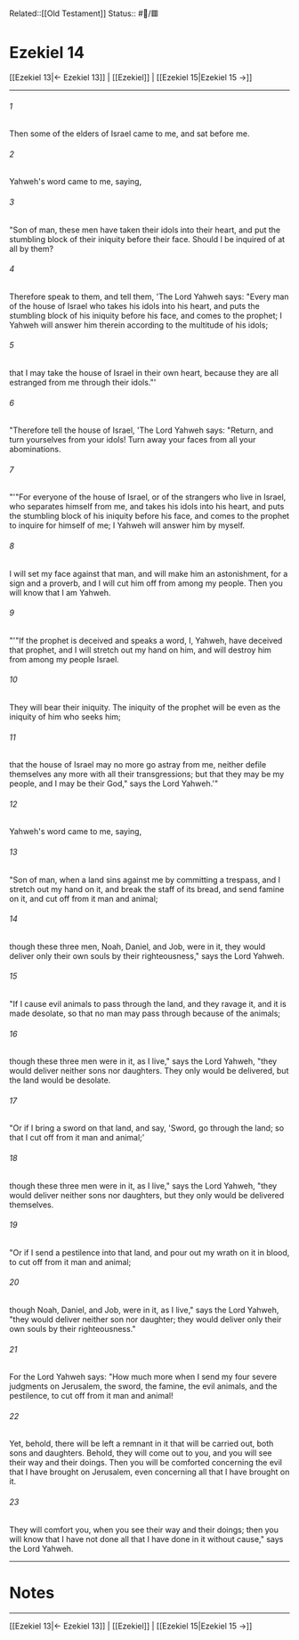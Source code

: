 Related::[[Old Testament]]
Status:: #📖/🟥
# Ezekiel 14

[[Ezekiel 13|← Ezekiel 13]] | [[Ezekiel]] | [[Ezekiel 15|Ezekiel 15 →]]
***



###### 1 
Then some of the elders of Israel came to me, and sat before me. 

###### 2 
Yahweh's word came to me, saying, 

###### 3 
"Son of man, these men have taken their idols into their heart, and put the stumbling block of their iniquity before their face. Should I be inquired of at all by them? 

###### 4 
Therefore speak to them, and tell them, 'The Lord Yahweh says: "Every man of the house of Israel who takes his idols into his heart, and puts the stumbling block of his iniquity before his face, and comes to the prophet; I Yahweh will answer him therein according to the multitude of his idols; 

###### 5 
that I may take the house of Israel in their own heart, because they are all estranged from me through their idols."' 

###### 6 
"Therefore tell the house of Israel, 'The Lord Yahweh says: "Return, and turn yourselves from your idols! Turn away your faces from all your abominations. 

###### 7 
"'"For everyone of the house of Israel, or of the strangers who live in Israel, who separates himself from me, and takes his idols into his heart, and puts the stumbling block of his iniquity before his face, and comes to the prophet to inquire for himself of me; I Yahweh will answer him by myself. 

###### 8 
I will set my face against that man, and will make him an astonishment, for a sign and a proverb, and I will cut him off from among my people. Then you will know that I am Yahweh. 

###### 9 
"'"If the prophet is deceived and speaks a word, I, Yahweh, have deceived that prophet, and I will stretch out my hand on him, and will destroy him from among my people Israel. 

###### 10 
They will bear their iniquity. The iniquity of the prophet will be even as the iniquity of him who seeks him; 

###### 11 
that the house of Israel may no more go astray from me, neither defile themselves any more with all their transgressions; but that they may be my people, and I may be their God," says the Lord Yahweh.'" 

###### 12 
Yahweh's word came to me, saying, 

###### 13 
"Son of man, when a land sins against me by committing a trespass, and I stretch out my hand on it, and break the staff of its bread, and send famine on it, and cut off from it man and animal; 

###### 14 
though these three men, Noah, Daniel, and Job, were in it, they would deliver only their own souls by their righteousness," says the Lord Yahweh. 

###### 15 
"If I cause evil animals to pass through the land, and they ravage it, and it is made desolate, so that no man may pass through because of the animals; 

###### 16 
though these three men were in it, as I live," says the Lord Yahweh, "they would deliver neither sons nor daughters. They only would be delivered, but the land would be desolate. 

###### 17 
"Or if I bring a sword on that land, and say, 'Sword, go through the land; so that I cut off from it man and animal;' 

###### 18 
though these three men were in it, as I live," says the Lord Yahweh, "they would deliver neither sons nor daughters, but they only would be delivered themselves. 

###### 19 
"Or if I send a pestilence into that land, and pour out my wrath on it in blood, to cut off from it man and animal; 

###### 20 
though Noah, Daniel, and Job, were in it, as I live," says the Lord Yahweh, "they would deliver neither son nor daughter; they would deliver only their own souls by their righteousness." 

###### 21 
For the Lord Yahweh says: "How much more when I send my four severe judgments on Jerusalem, the sword, the famine, the evil animals, and the pestilence, to cut off from it man and animal! 

###### 22 
Yet, behold, there will be left a remnant in it that will be carried out, both sons and daughters. Behold, they will come out to you, and you will see their way and their doings. Then you will be comforted concerning the evil that I have brought on Jerusalem, even concerning all that I have brought on it. 

###### 23 
They will comfort you, when you see their way and their doings; then you will know that I have not done all that I have done in it without cause," says the Lord Yahweh.

---
# Notes


***
[[Ezekiel 13|← Ezekiel 13]] | [[Ezekiel]] | [[Ezekiel 15|Ezekiel 15 →]]
